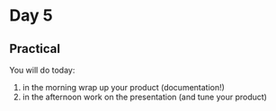 
Day 5
=====

Practical
---------

You will do today:
1. in the morning wrap up your product (documentation!)
1. in the afternoon work on the presentation (and tune your product)

